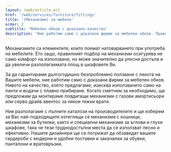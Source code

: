 ```yaml
---
layout: /web/article.ect
href: '/web/services/furniture/fittings'
title: '(Механизми) за мебели'
order: 2
subtitle: 'Мебелен обков с доказано качество'
description: 'Ние работим само с доказани фирми за мебелен обков. Правилният подбор на механизми осигурява не само комфорт на използване, но може значително да улесни достъпа и да увеличи разполагаемата площ в шкафовете Ви.'
---
```

Механизмите са елементите, които поемат натоварването при употреба на мебелите. Ето защо, правилният подбор на механизми осигурява не само комфорт на използване, но може значително да улесни достъпа и да увеличи разполагаемата площ в шкафовете Ви.

За да гарантираме дългогодишно безпроблемно ползване с лекота на Вашите мебели, ние работим само с доказани фирми за мебелен обков. Нивото на качество, което предлагаме, изисква използването само на панти и водачи с плавно прибиране. Когато сметнем за необходимо, ще предложим да монтираме повдигащи механизми с газови амортисьори или серво драйв авентос за някои тежки врати.

Ние разполагаме с пълните каталози на производителите и ще изберем за Вас най-подходящите изтеглящи се механизми с кошници, механизми за бутилки, както и специални механизми за ъглови и глухи шкафове, така че тези труднодостъпни места да се използват лесно и ефективно. Нашите дизайнери ще се погрижат да обзаведат вашите гардероби с модерни и удобни поставки и закачалки за обувки, панталони и вратовръзки.